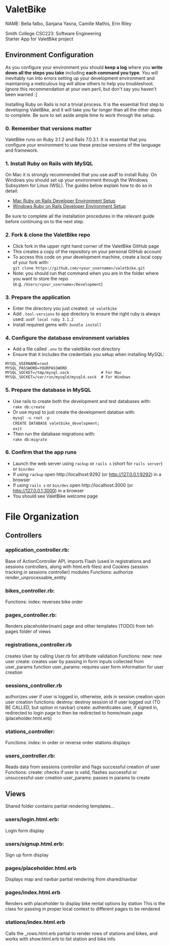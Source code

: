 # ValetBike
NAME: Bella falbo, Sanjana Yasna, Camille Mathis, Erin Riley

Smith College CSC223: Software Engineering\
Starter App for ValetBike project

## Environment Configuration

As you configure your environment you should **keep a log** where you **write down all the steps you take** including **each command you type**. You will inevitably run into errors setting up your development environment and maintaining a meticulous log will allow others to help you troubleshoot. Ignore this recommendation at your own peril, but don't say you haven't been warned :]

Installing Ruby on Rails is not a trivial process. It is the essential first step to developing ValetBike, and it will take you far longer than all the other steps to complete. Be sure to set aside ample time to work through the setup.

### 0. Remember that versions matter
ValetBike runs on Ruby 3.1.2 and Rails 7.0.3.1. It is essential that you configure your environment to use these precise versions of the language and framework.

### 1. Install Ruby on Rails with MySQL

On Mac it is strongly recommended that you use asdf to install Ruby. On Windows you should set up your environment through the Windows Subsystem for Linux (WSL). The guides below explain how to do so in detail:

- [Mac Ruby on Rails Developer Environment Setup](https://github.com/deadroxy/valetbike/blob/master/notes/mac-setup.md)
- [Windows Ruby on Rails Developer Environment Setup](https://github.com/deadroxy/valetbike/blob/master/notes/windows-setup.md)

Be sure to complete all the installation procedures in the relevant guide before continuing on to the next step.

### 2. Fork & clone the ValetBike repo

- Click fork in the upper right hand corner of the ValetBike GitHub page
- This creates a copy of the repository on your personal GitHub account
- To access this code on your development machine, create a local copy of your fork with:\
  `git clone https://github.com/<your_username>/valetbike.git`
- Note: you should run that command when you are in the folder where you want to store the repo\
  (e.g. `/Users/<your_username>/Development`)

### 3. Prepare the application

- Enter the directory you just created: `cd valetbike`
- Add `.tool-versions` to app directory to ensure the right ruby is always used: `asdf local ruby 3.1.2`
- Install required gems with: `bundle install`

### 4. Configure the database environment variables

- Add a file called `.env` to the valetbike root directory
- Ensure that it includes the credentials you setup when installing MySQL:

```shell
MYSQL_USERNAME=root
MYSQL_PASSWORD=YOURPASSWORD
MYSQL_SOCKET=/tmp/mysql.sock              # For Mac
MYSQL_SOCKET=/var/run/mysqld/mysqld.sock  # For Windows
```

### 5. Prepare the database in MySQL

- Use rails to create both the development and test databases with:\
  `rake db:create`
- Or use mysql to just create the development databse with:\
  `mysql -u root -p`\
  `CREATE DATABASE valetbike_development;`\
  `exit`
- Then run the database migrations with:\
  `rake db:migrate`

### 6. Confirm that the app runs

* Launch the web server using `rackup` or `rails s` (short for `rails server`) or `bin/dev`
* If using `rackup` open http://localhost:9292 (or http://127.0.0.1:9292) in a browser
* If using `rails s` or `bin/dev` open http://localhost:3000 (or http://127.0.0.1:3000) in a browser
* You should see ValetBike welcome page
  
# File Organization

## Controllers

### application_controller.rb:

Base of ActionController API, imports Flash (used in registrations and sessions controllers, along with html.erb files) and Cookies (session tracking in sessions controller) modules
Functions: 
authorize 
render_unprocessable_entity

### bikes_controller.rb:

Functions:
index: reverses bike order

### pages_controller.rb:

Renders placeholder(main) page and other templates (TODO) from teh pages folder of views

### registrations_controller.rb 

creates User by calling User.rb for attribute validation
Functions: 
new: new user
create: creates user by passing in form inputs collected from user_params function
user_params: requires user form information for user creation

### sessions_controller.rb

authorizes user if user is logged in, otherwise, aids in session creation upon user creation 
functions:
destroy: destroy session id if user logged out (TO BE CALLED, but option in navbar)
create: authenticates user, if signed in, redirected to login page to then be redirected to home/main page (placeholder.html.erb)

### stations_controller:

Functions:
index: in order or reverse order stations displays

### users_controller.rb: 

Reads data from sessions controller and flags successful creation of user
Functions: 
create: checks if user is valid, flashes successful or unsuccessful user creation
user_params: passes in params to create

## Views

Shared folder contains partial rendering templates...

### users/login.html.erb:

Login form display

### users/signup.html.erb:

Sign up form display

### pages/placeholder.html.erb

Displays map and navbar partial rendering from shared/navbar

### pages/index.html.erb

Renders with placeholder to display bike rental options by station 
This is the class for passing in proper local context to different pages to be rendered

### stations/index.html.erb

Calls the _rows.html.erb partial to render rows of stations and bikes, and works with show.html.erb to list station and bike info

